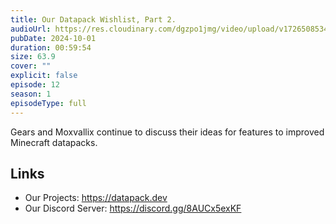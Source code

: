 ```yaml
---
title: Our Datapack Wishlist, Part 2.
audioUrl: https://res.cloudinary.com/dgzpo1jmg/video/upload/v1726508534/Podcast/datapack-podcast-ep12_kndoco.mp3
pubDate: 2024-10-01
duration: 00:59:54
size: 63.9
cover: ""
explicit: false
episode: 12
season: 1
episodeType: full
---
```

Gears and Moxvallix continue to discuss their ideas for features to improved Minecraft datapacks.

## Links
- Our Projects: https://datapack.dev
- Our Discord Server: https://discord.gg/8AUCx5exKF
